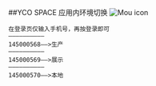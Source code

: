 ##YCO SPACE 应用内环境切换
![Mou icon](http://7ximo7.com1.z0.glb.clouddn.com/o_1ao3og0hp16311jnvlr2a251929p.png)

	在登录页仅输入手机号，再按登录即可
	——————————
	145000568——>生产
	——————————
	145000569——>展示
	——————————
	145000570——>本地



